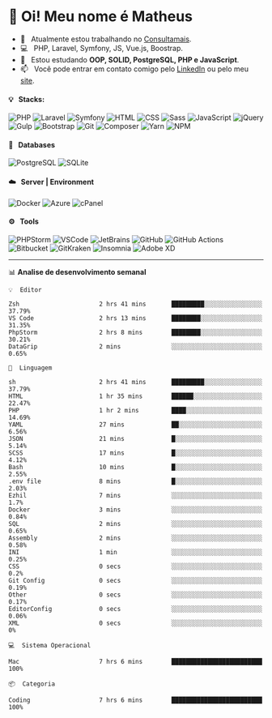 # 👋 Oi! Meu nome é Matheus

- 🔭 &nbsp; Atualmente estou trabalhando no [Consultamais](https://consultamais.com.br/).
- 💻 &nbsp; PHP, Laravel, Symfony, JS, Vue.js, Boostrap.
- 🌱 &nbsp; Estou estudando **OOP, SOLID, PostgreSQL, PHP e JavaScript**.
- 📫 &nbsp; Você pode entrar em contato comigo pelo [LinkedIn](https://www.linkedin.com/in/matheuscamargoxavier/) ou pelo meu [site](https://matheuscamargo.co).

#### 💡 &nbsp; Stacks:
![PHP](https://img.shields.io/badge/-PHP-777BB4?&logo=php&logoColor=FFFFFF)
![Laravel](https://img.shields.io/badge/-Laravel-FF2D20?&logo=laravel&logoColor=FFFFFF)
![Symfony](https://img.shields.io/badge/-Symfony-000000?&logo=symfony&logoColor=FFFFFF)
![HTML](https://img.shields.io/badge/-HTML-E34F26?&logo=html5&logoColor=FFFFFF)
![CSS](https://img.shields.io/badge/-CSS-1572B6?&logo=css3&logoColor=FFFFFF)
![Sass](https://img.shields.io/badge/-Sass-CC6699?&logo=sass&logoColor=FFFFFF)
![JavaScript](https://img.shields.io/badge/-JavaScript-F7DF1E?&logo=javascript&logoColor=FFFFFF)
![jQuery](https://img.shields.io/badge/-jQuery-0769AD?&logo=jquery&logoColor=FFFFFF)
![Gulp](https://img.shields.io/badge/-Gulp-CF4647?&logo=gulp&logoColor=FFFFFF)
![Bootstrap](https://img.shields.io/badge/-Bootstrap-7952B3?&logo=bootstrap&logoColor=FFFFFF)
![Git](https://img.shields.io/badge/-Git-F05032?&logo=git&logoColor=FFFFFF)
![Composer](https://img.shields.io/badge/-Composer-885630?&logo=composer&logoColor=FFFFFF)
![Yarn](https://img.shields.io/badge/-Yarn-2C8EBB?&logo=yarn&logoColor=FFFFFF)
![NPM](https://img.shields.io/badge/-npm-CB3837?&logo=npm&logoColor=FFFFFF)

#### 💾 &nbsp; Databases
![PostgreSQL](https://img.shields.io/badge/-PostgreSQL-336791?&logo=PostgreSQL&logoColor=FFFFFF)
![SQLite](https://img.shields.io/badge/-SQLite-003B57?&logo=SQLite&logoColor=FFFFFF)

#### ☁️ &nbsp; Server | Environment
![Docker](https://img.shields.io/badge/-Docker-2496ED?&logo=docker&logoColor=FFFFFF)
![Azure](https://img.shields.io/badge/-Azure-0089D6?&logo=microsoft%20azure&logoColor=FFFFFF)
![cPanel](https://img.shields.io/badge/-cPanel-FF6C2C?&logo=cpanel&logoColor=FFFFFF)

#### ⚙️ &nbsp; Tools
![PHPStorm](https://img.shields.io/badge/-PHPStorm-000000?&logo=PHPStorm&logoColor=FFFFFF)
![VSCode](https://img.shields.io/badge/-VSCode-007ACC?&logo=Visual%20Studio%20Code&logoColor=FFFFFF) 
![JetBrains](https://img.shields.io/badge/-JetBrains-000000?&logo=jetbrains&logoColor=FFFFFF) 
![GitHub](https://img.shields.io/badge/-GitHub-181717?&logo=github&logoColor=FFFFFF) 
![GitHub Actions](https://img.shields.io/badge/-GitHub%20Actions-181717?&logo=GitHub%20Actions&logoColor=FFFFFF) 
![Bitbucket](https://img.shields.io/badge/-Bitbucket-0052CC?&logo=bitbucket&logoColor=FFFFFF)
![GitKraken](https://img.shields.io/badge/-GitKraken-179287?&logo=GitKraken&logoColor=FFFFFF)
![Insomnia](https://img.shields.io/badge/-Insomnia-5849BE?&logo=Insomnia&logoColor=FFFFFF)
![Adobe XD](https://img.shields.io/badge/-Adobe%20XD-FF61F6?&logo=adobe%20xd&logoColor=FFFFFF) 
_______

📊  **Analise de desenvolvimento semanal**
```text
💡  Editor

Zsh                      2 hrs 41 mins       █████████░░░░░░░░░░░░░░░░     37.79%
VS Code                  2 hrs 13 mins       ████████░░░░░░░░░░░░░░░░░     31.35%
PhpStorm                 2 hrs 8 mins        ████████░░░░░░░░░░░░░░░░░     30.21%
DataGrip                 2 mins              ░░░░░░░░░░░░░░░░░░░░░░░░░      0.65%
```
```text
💬  Linguagem

sh                       2 hrs 41 mins       █████████░░░░░░░░░░░░░░░░     37.79%
HTML                     1 hr 35 mins        ██████░░░░░░░░░░░░░░░░░░░     22.47%
PHP                      1 hr 2 mins         ████░░░░░░░░░░░░░░░░░░░░░     14.69%
YAML                     27 mins             ██░░░░░░░░░░░░░░░░░░░░░░░      6.56%
JSON                     21 mins             █░░░░░░░░░░░░░░░░░░░░░░░░      5.14%
SCSS                     17 mins             █░░░░░░░░░░░░░░░░░░░░░░░░      4.12%
Bash                     10 mins             █░░░░░░░░░░░░░░░░░░░░░░░░      2.55%
.env file                8 mins              █░░░░░░░░░░░░░░░░░░░░░░░░      2.03%
Ezhil                    7 mins              ░░░░░░░░░░░░░░░░░░░░░░░░░       1.7%
Docker                   3 mins              ░░░░░░░░░░░░░░░░░░░░░░░░░      0.84%
SQL                      2 mins              ░░░░░░░░░░░░░░░░░░░░░░░░░      0.65%
Assembly                 2 mins              ░░░░░░░░░░░░░░░░░░░░░░░░░      0.58%
INI                      1 min               ░░░░░░░░░░░░░░░░░░░░░░░░░      0.25%
CSS                      0 secs              ░░░░░░░░░░░░░░░░░░░░░░░░░       0.2%
Git Config               0 secs              ░░░░░░░░░░░░░░░░░░░░░░░░░      0.19%
Other                    0 secs              ░░░░░░░░░░░░░░░░░░░░░░░░░      0.17%
EditorConfig             0 secs              ░░░░░░░░░░░░░░░░░░░░░░░░░      0.06%
XML                      0 secs              ░░░░░░░░░░░░░░░░░░░░░░░░░         0%
```
```text
💻  Sistema Operacional

Mac                      7 hrs 6 mins        █████████████████████████       100%
```
```text
📦  Categoria

Coding                   7 hrs 6 mins        █████████████████████████       100%
```
